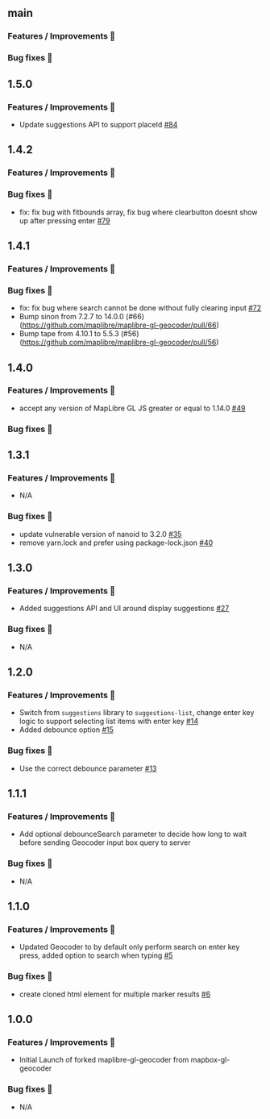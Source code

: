 ## main

### Features / Improvements 🚀

### Bug fixes 🐛

## 1.5.0

### Features / Improvements 🚀

- Update suggestions API to support placeId [#84](https://github.com/maplibre/maplibre-gl-geocoder/pull/84)

## 1.4.2

### Features / Improvements 🚀

### Bug fixes 🐛

- fix: fix bug with fitbounds array, fix bug where clearbutton doesnt show up after pressing enter [#79](https://github.com/maplibre/maplibre-gl-geocoder/pull/79)

## 1.4.1

### Features / Improvements 🚀

### Bug fixes 🐛

- fix: fix bug where search cannot be done without fully clearing input [#72](https://github.com/maplibre/maplibre-gl-geocoder/pull/72)
- Bump sinon from 7.2.7 to 14.0.0 (#66)(https://github.com/maplibre/maplibre-gl-geocoder/pull/66)
- Bump tape from 4.10.1 to 5.5.3 (#56)(https://github.com/maplibre/maplibre-gl-geocoder/pull/56)

## 1.4.0

### Features / Improvements 🚀

- accept any version of MapLibre GL JS greater or equal to 1.14.0 [#49](https://github.com/maplibre/maplibre-gl-geocoder/pull/49)

### Bug fixes 🐛

## 1.3.1

### Features / Improvements 🚀

- N/A

### Bug fixes 🐛

- update vulnerable version of nanoid to 3.2.0 [#35](https://github.com/maplibre/maplibre-gl-geocoder/pull/35)
- remove yarn.lock and prefer using package-lock.json [#40](https://github.com/maplibre/maplibre-gl-geocoder/pull/40)

## 1.3.0

### Features / Improvements 🚀

- Added suggestions API and UI around display suggestions [#27](https://github.com/maplibre/maplibre-gl-geocoder/pull/27)

### Bug fixes 🐛

- N/A

## 1.2.0

### Features / Improvements 🚀

- Switch from `suggestions` library to `suggestions-list`, change enter key logic to support selecting list items with enter key [#14](https://github.com/maplibre/maplibre-gl-geocoder/pull/14)
- Added debounce option [#15](https://github.com/maplibre/maplibre-gl-geocoder/pull/10)

### Bug fixes 🐛

- Use the correct debounce parameter [#13](https://github.com/maplibre/maplibre-gl-geocoder/pull/13)

## 1.1.1

### Features / Improvements 🚀

- Add optional debounceSearch parameter to decide how long to wait before sending Geocoder input box query to server

### Bug fixes 🐛

- N/A

## 1.1.0

### Features / Improvements 🚀

- Updated Geocoder to by default only perform search on enter key press, added option to search when typing [#5](https://github.com/maplibre/maplibre-gl-geocoder/pull/5)

### Bug fixes 🐛

- create cloned html element for multiple marker results [#6](https://github.com/maplibre/maplibre-gl-geocoder/pull/6)

## 1.0.0

### Features / Improvements 🚀

- Initial Launch of forked maplibre-gl-geocoder from mapbox-gl-geocoder

### Bug fixes 🐛

- N/A
